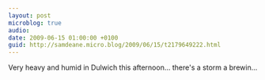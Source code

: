 ```yaml
---
layout: post
microblog: true
audio: 
date: 2009-06-15 01:00:00 +0100
guid: http://samdeane.micro.blog/2009/06/15/t2179649222.html
---
```

Very heavy and humid in Dulwich this afternoon... there's a storm a brewin...
